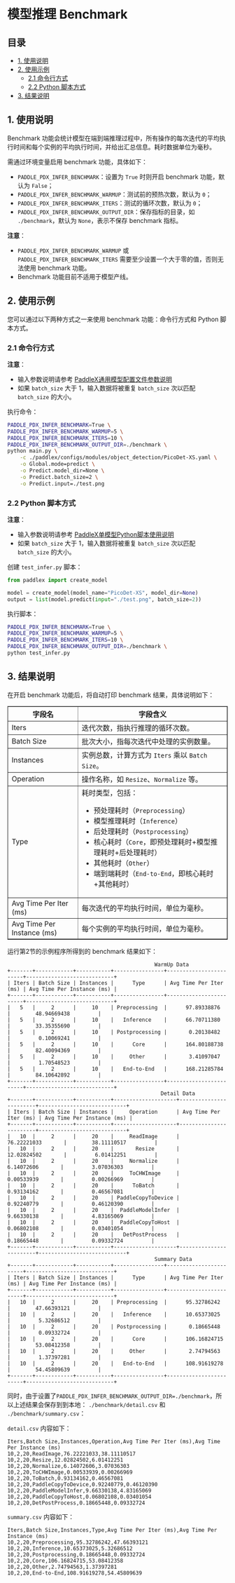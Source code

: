 # 模型推理 Benchmark

## 目录

- [1. 使用说明](#1.-使用说明)
- [2. 使用示例](#2.-使用示例)
  - [2.1 命令行方式](#2.1-命令行方式)
  - [2.2 Python 脚本方式](#2.2-Python-脚本方式)
- [3. 结果说明](#3.-结果说明)

## 1. 使用说明

Benchmark 功能会统计模型在端到端推理过程中，所有操作的每次迭代的平均执行时间和每个实例的平均执行时间，并给出汇总信息。耗时数据单位为毫秒。

需通过环境变量启用 benchmark 功能，具体如下：

* `PADDLE_PDX_INFER_BENCHMARK`：设置为 `True` 时则开启 benchmark 功能，默认为 `False`；
* `PADDLE_PDX_INFER_BENCHMARK_WARMUP`：测试前的预热次数，默认为 `0`；
* `PADDLE_PDX_INFER_BENCHMARK_ITERS`：测试的循环次数，默认为 `0`；
* `PADDLE_PDX_INFER_BENCHMARK_OUTPUT_DIR`：保存指标的目录，如 `./benchmark`，默认为 `None`，表示不保存 benchmark 指标。

**注意**：

* `PADDLE_PDX_INFER_BENCHMARK_WARMUP` 或 `PADDLE_PDX_INFER_BENCHMARK_ITERS` 需要至少设置一个大于零的值，否则无法使用 benchmark 功能。
* Benchmark 功能目前不适用于模型产线。

## 2. 使用示例

您可以通过以下两种方式之一来使用 benchmark 功能：命令行方式和 Python 脚本方式。

### 2.1 命令行方式

**注意**：

- 输入参数说明请参考 [PaddleX通用模型配置文件参数说明](./config_parameters_common.md)
- 如果 `batch_size` 大于 1，输入数据将被重复 `batch_size` 次以匹配 `batch_size` 的大小。

执行命令：

```bash
PADDLE_PDX_INFER_BENCHMARK=True \
PADDLE_PDX_INFER_BENCHMARK_WARMUP=5 \
PADDLE_PDX_INFER_BENCHMARK_ITERS=10 \
PADDLE_PDX_INFER_BENCHMARK_OUTPUT_DIR=./benchmark \
python main.py \
    -c ./paddlex/configs/modules/object_detection/PicoDet-XS.yaml \
    -o Global.mode=predict \
    -o Predict.model_dir=None \
    -o Predict.batch_size=2 \
    -o Predict.input=./test.png
```

### 2.2 Python 脚本方式

**注意**：

- 输入参数说明请参考 [PaddleX单模型Python脚本使用说明](./model_python_API.md)
- 如果 `batch_size` 大于 1，输入数据将被重复 `batch_size` 次以匹配 `batch_size` 的大小。

创建 `test_infer.py` 脚本：

```python
from paddlex import create_model

model = create_model(model_name="PicoDet-XS", model_dir=None)
output = list(model.predict(input="./test.png", batch_size=2))
```

执行脚本：

```bash
PADDLE_PDX_INFER_BENCHMARK=True \
PADDLE_PDX_INFER_BENCHMARK_WARMUP=5 \
PADDLE_PDX_INFER_BENCHMARK_ITERS=10 \
PADDLE_PDX_INFER_BENCHMARK_OUTPUT_DIR=./benchmark \
python test_infer.py
```

## 3. 结果说明

在开启 benchmark 功能后，将自动打印 benchmark 结果，具体说明如下：

<table border="1">
    <thead>
        <tr>
            <th>字段名</th>
            <th>字段含义</th>
        </tr>
    </thead>
    <tbody>
        <tr>
            <td>Iters</td>
            <td>迭代次数，指执行推理的循环次数。</td>
        </tr>
        <tr>
            <td>Batch Size</td>
            <td>批次大小，指每次迭代中处理的实例数量。</td>
        </tr>
        <tr>
            <td>Instances</td>
            <td>实例总数，计算方式为 <code>Iters</code> 乘以 <code>Batch Size</code>。</td>
        </tr>
        <tr>
            <td>Operation</td>
            <td>操作名称，如 <code>Resize</code>、<code>Normalize</code> 等。</td>
        </tr>
        <tr>
            <td>Type</td>
            <td>耗时类型，包括：
            <ul>
            <li>预处理耗时（<code>Preprocessing</code>）</li>
            <li>模型推理耗时（<code>Inference</code>）</li>
            <li>后处理耗时（<code>Postprocessing</code>）</li>
            <li>核心耗时（<code>Core</code>，即预处理耗时+模型推理耗时+后处理耗时）</li>
            <li>其他耗时（<code>Other</code>）</li>
            <li>端到端耗时（<code>End-to-End</code>，即核心耗时+其他耗时）</li>
            </ul>
            </td>
        </tr>
        <tr>
            <td>Avg Time Per Iter (ms)</td>
            <td>每次迭代的平均执行时间，单位为毫秒。</td>
        </tr>
        <tr>
            <td>Avg Time Per Instance (ms)</td>
            <td>每个实例的平均执行时间，单位为毫秒。</td>
        </tr>
    </tbody>
</table>

运行第2节的示例程序所得到的 benchmark 结果如下：

```
                                               WarmUp Data
+-------+------------+-----------+----------------+------------------------+----------------------------+
| Iters | Batch Size | Instances |      Type      | Avg Time Per Iter (ms) | Avg Time Per Instance (ms) |
+-------+------------+-----------+----------------+------------------------+----------------------------+
|   5   |     2      |     10    | Preprocessing  |      97.89338876       |        48.94669438         |
|   5   |     2      |     10    |   Inference    |      66.70711380       |        33.35355690         |
|   5   |     2      |     10    | Postprocessing |       0.20138482       |         0.10069241         |
|   5   |     2      |     10    |      Core      |      164.80188738      |        82.40094369         |
|   5   |     2      |     10    |     Other      |       3.41097047       |         1.70548523         |
|   5   |     2      |     10    |   End-to-End   |      168.21285784      |        84.10642892         |
+-------+------------+-----------+----------------+------------------------+----------------------------+
                                                 Detail Data
+-------+------------+-----------+--------------------+------------------------+----------------------------+
| Iters | Batch Size | Instances |     Operation      | Avg Time Per Iter (ms) | Avg Time Per Instance (ms) |
+-------+------------+-----------+--------------------+------------------------+----------------------------+
|   10  |     2      |     20    |     ReadImage      |      76.22221033       |        38.11110517         |
|   10  |     2      |     20    |       Resize       |      12.02824502       |         6.01412251         |
|   10  |     2      |     20    |     Normalize      |       6.14072606       |         3.07036303         |
|   10  |     2      |     20    |     ToCHWImage     |       0.00533939       |         0.00266969         |
|   10  |     2      |     20    |      ToBatch       |       0.93134162       |         0.46567081         |
|   10  |     2      |     20    | PaddleCopyToDevice |       0.92240779       |         0.46120390         |
|   10  |     2      |     20    |  PaddleModelInfer  |       9.66330138       |         4.83165069         |
|   10  |     2      |     20    |  PaddleCopyToHost  |       0.06802108       |         0.03401054         |
|   10  |     2      |     20    |   DetPostProcess   |       0.18665448       |         0.09332724         |
+-------+------------+-----------+--------------------+------------------------+----------------------------+
                                               Summary Data
+-------+------------+-----------+----------------+------------------------+----------------------------+
| Iters | Batch Size | Instances |      Type      | Avg Time Per Iter (ms) | Avg Time Per Instance (ms) |
+-------+------------+-----------+----------------+------------------------+----------------------------+
|   10  |     2      |     20    | Preprocessing  |      95.32786242       |        47.66393121         |
|   10  |     2      |     20    |   Inference    |      10.65373025       |         5.32686512         |
|   10  |     2      |     20    | Postprocessing |       0.18665448       |         0.09332724         |
|   10  |     2      |     20    |      Core      |      106.16824715      |        53.08412358         |
|   10  |     2      |     20    |     Other      |       2.74794563       |         1.37397281         |
|   10  |     2      |     20    |   End-to-End   |      108.91619278      |        54.45809639         |
+-------+------------+-----------+----------------+------------------------+----------------------------+
```

同时，由于设置了`PADDLE_PDX_INFER_BENCHMARK_OUTPUT_DIR=./benchmark`，所以上述结果会保存到到本地： `./benchmark/detail.csv` 和 `./benchmark/summary.csv`：

`detail.csv` 内容如下：

```csv
Iters,Batch Size,Instances,Operation,Avg Time Per Iter (ms),Avg Time Per Instance (ms)
10,2,20,ReadImage,76.22221033,38.11110517
10,2,20,Resize,12.02824502,6.01412251
10,2,20,Normalize,6.14072606,3.07036303
10,2,20,ToCHWImage,0.00533939,0.00266969
10,2,20,ToBatch,0.93134162,0.46567081
10,2,20,PaddleCopyToDevice,0.92240779,0.46120390
10,2,20,PaddleModelInfer,9.66330138,4.83165069
10,2,20,PaddleCopyToHost,0.06802108,0.03401054
10,2,20,DetPostProcess,0.18665448,0.09332724
```

`summary.csv` 内容如下：

```csv
Iters,Batch Size,Instances,Type,Avg Time Per Iter (ms),Avg Time Per Instance (ms)
10,2,20,Preprocessing,95.32786242,47.66393121
10,2,20,Inference,10.65373025,5.32686512
10,2,20,Postprocessing,0.18665448,0.09332724
10,2,20,Core,106.16824715,53.08412358
10,2,20,Other,2.74794563,1.37397281
10,2,20,End-to-End,108.91619278,54.45809639
```
